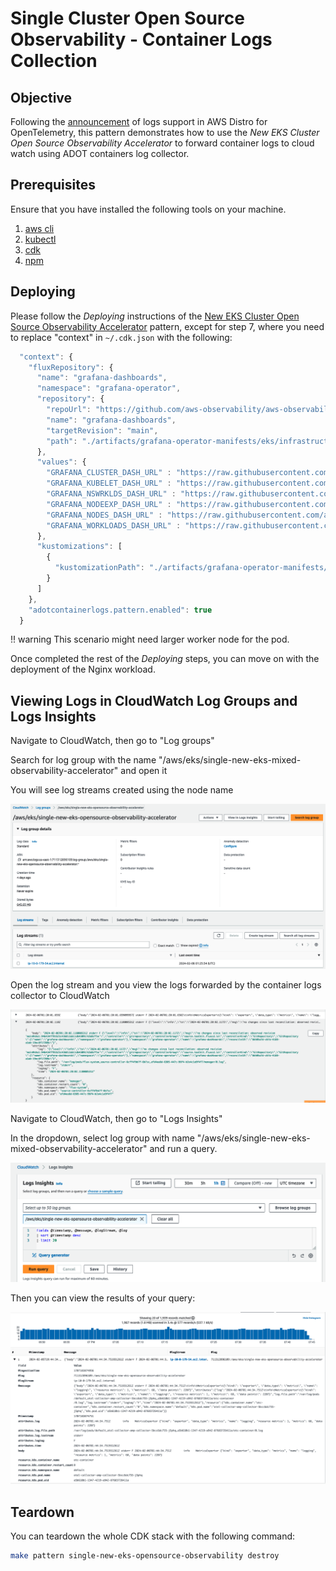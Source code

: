 # Single Cluster Open Source Observability - Container Logs Collection

## Objective

Following the [announcement](https://aws.amazon.com/about-aws/whats-new/2023/11/logs-support-aws-distro-opentelemetry/) of logs support in AWS Distro for OpenTelemetry, this pattern demonstrates how to use the _New EKS Cluster Open Source Observability Accelerator_ to forward container logs to cloud watch using ADOT containers log collector.

## Prerequisites

Ensure that you have installed the following tools on your machine.

1. [aws cli](https://docs.aws.amazon.com/cli/latest/userguide/install-cliv2.html)
2. [kubectl](https://Kubernetes.io/docs/tasks/tools/)
3. [cdk](https://docs.aws.amazon.com/cdk/v2/guide/getting_started.html#getting_started_install)
4. [npm](https://docs.npmjs.com/cli/v8/commands/npm-install)

## Deploying

Please follow the _Deploying_ instructions of the [New EKS Cluster Open Source Observability Accelerator](./single-new-eks-opensource-observability.md) pattern, except for step 7, where you need to replace "context" in `~/.cdk.json` with the following:

```typescript
  "context": {
    "fluxRepository": {
      "name": "grafana-dashboards",
      "namespace": "grafana-operator",
      "repository": {
        "repoUrl": "https://github.com/aws-observability/aws-observability-accelerator",
        "name": "grafana-dashboards",
        "targetRevision": "main",
        "path": "./artifacts/grafana-operator-manifests/eks/infrastructure"
      },
      "values": {
        "GRAFANA_CLUSTER_DASH_URL" : "https://raw.githubusercontent.com/aws-observability/aws-observability-accelerator/main/artifacts/grafana-dashboards/eks/infrastructure/cluster.json",
        "GRAFANA_KUBELET_DASH_URL" : "https://raw.githubusercontent.com/aws-observability/aws-observability-accelerator/main/artifacts/grafana-dashboards/eks/infrastructure/kubelet.json",
        "GRAFANA_NSWRKLDS_DASH_URL" : "https://raw.githubusercontent.com/aws-observability/aws-observability-accelerator/main/artifacts/grafana-dashboards/eks/infrastructure/namespace-workloads.json",
        "GRAFANA_NODEEXP_DASH_URL" : "https://raw.githubusercontent.com/aws-observability/aws-observability-accelerator/main/artifacts/grafana-dashboards/eks/infrastructure/nodeexporter-nodes.json",
        "GRAFANA_NODES_DASH_URL" : "https://raw.githubusercontent.com/aws-observability/aws-observability-accelerator/main/artifacts/grafana-dashboards/eks/infrastructure/nodes.json",
        "GRAFANA_WORKLOADS_DASH_URL" : "https://raw.githubusercontent.com/aws-observability/aws-observability-accelerator/main/artifacts/grafana-dashboards/eks/infrastructure/workloads.json"
      },
      "kustomizations": [
        {
          "kustomizationPath": "./artifacts/grafana-operator-manifests/eks/infrastructure"
        }
      ]
    },
    "adotcontainerlogs.pattern.enabled": true
  }
```

!! warning This scenario might need larger worker node for the pod. 


Once completed the rest of the _Deploying_ steps, you can move on with the deployment of the Nginx workload.

## Viewing Logs in CloudWatch Log Groups and Logs Insights

Navigate to CloudWatch, then go to "Log groups"

Search for log group with the name "/aws/eks/single-new-eks-mixed-observability-accelerator" and open it

You will see log streams created using the node name

![ADOT_container_logs_group](../images/ADOT_container_logs_group.png)

Open the log stream and you view the logs forwarded by the container logs collector to CloudWatch

![ADOT_container_logs](../images/ADOT_container_logs.png)

Navigate to CloudWatch, then go to "Logs Insights"

In the dropdown, select log group with name "/aws/eks/single-new-eks-mixed-observability-accelerator" and run a query.

![ADOT_container_logs_insights](../images/ADOT_container_logs_insights.png)

Then you can view the results of your query:

![ADOT_container_logs_insights](../images/ADOT_container_logs_insights_results.png)

## Teardown

You can teardown the whole CDK stack with the following command:

```bash
make pattern single-new-eks-opensource-observability destroy
```
